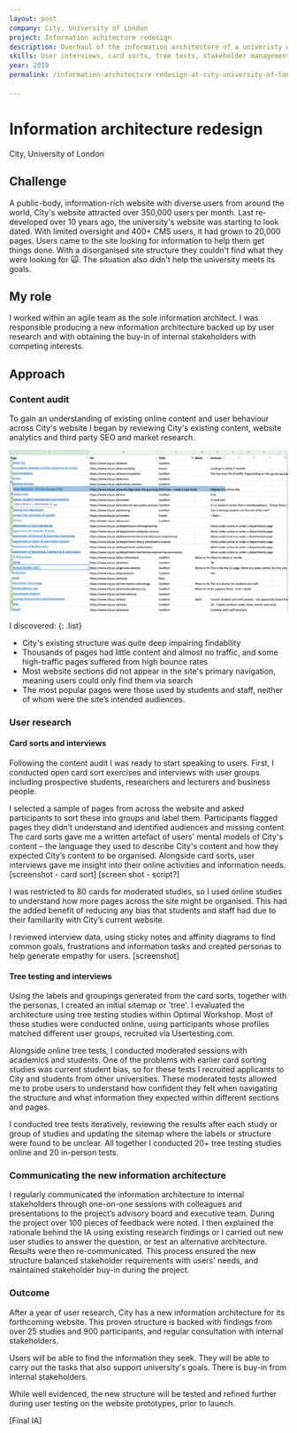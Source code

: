 ```yaml
---
layout: post
company: City, University of London
project: Information achitecture redesign 
description: Overhaul of the information architecture of a univeristy website
skills: User interviews, card sorts, tree tests, stakeholder management
year: 2019
permalink: /information-architecture-redesign-at-city-university-of-london/

---
```


# Information architecture redesign #  
City, University of London


## Challenge ## 
A public-body, information-rich website with diverse users from around the world, City's website attracted over 350,000 users per month. Last re-developed over 10 years ago, the university's website was starting to look dated. With limited oversight and 400+ CMS users, it had grown to 20,000 pages. Users came to the site looking for information to help them get things done. With a disorganised site structure they couldn't find what they were looking for :scream_cat:. The situation also didn't help the university meets its goals. 

## My role ##

I worked within an agile team as the sole information architect. I was responsible producing a new information architecture backed up by user research and with obtaining the buy-in of internal stakeholders with competing interests.

## Approach ##

### Content audit ###

To gain an understanding of existing online content and user behaviour across City's website I began by reviewing City's existing content, website analytics and third party SEO and market research. 

![Audit of sections not within primary navigation](../img/content-audit.png)

I discovered:
{: .list}
* City's existing structure was quite deep impairing findability
* Thousands of pages had little content and almost no traffic, and some high-traffic pages suffered from high bounce rates
* Most website sections did not appear in the site's primary navigation, meaning users could only find them via search 
* The most popular pages were those used by students and staff, neither of whom were the site’s intended audiences.

### User research ###

#### Card sorts and interviews ####

Following the content audit I was ready to start speaking to users. First, I conducted open card sort exercises and interviews with user groups including prospective students, researchers and lecturers and business people. 

I selected a sample of pages from across the website and asked participants to sort these into groups and label them. Participants flagged pages they didn’t understand and identified audiences and missing content. The card sorts gave me a written artefact of users' mental models of City's content &ndash; the language they used to describe City's content and how they expected City’s content to be organised. Alongside card sorts, user interviews gave me insight into their online activities and information needs. [screenshot - card sort]  [screen shot - script?]

I was restricted to 80 cards for moderated studies, so I used online studies to understand how more pages across the site might be organised. This had the added benefit of  reducing any bias that students and staff had due to their familiarity with City’s current website. 

I reviewed interview data, using sticky notes and affinity diagrams to find common goals, frustrations and information tasks and created personas to help generate empathy for users. [screenshot] 

#### Tree testing and interviews ####

Using the labels and groupings generated from the card sorts, together with the personas, I created an initial sitemap or 'tree'. I evaluated the architecture using tree testing studies within Optimal Workshop. Most of these studies were conducted online, using participants whose profiles matched different user groups, recruited via Usertesting.com.

Alongside online tree tests, I conducted moderated sessions with academics and students. One of the problems with earlier card sorting studies was current student bias, so for these tests I recruited applicants to City and students from other universities. These moderated tests allowed me to probe users to understand how confident they felt when navigating the structure and what information they expected within different sections and pages.

I conducted tree tests iteratively, reviewing the results after each study or group of studies and updating the sitemap where the labels or structure were found to be unclear. All together I conducted 20+ tree testing studies online and 20 in-person tests.

### Communicating the new information architecture ###

I regularly communicated the information architecture to internal stakeholders through one-on-one sessions with colleagues and presentations to the project’s advisory board and executive team. During the project over 100 pieces of feedback were noted. I then explained the rationale behind the IA using existing research findings or I carried out new user studies to answer the question, or test an alternative architecture. Results were then re-communicated. This process ensured the new structure balanced stakeholder requirements with users' needs, and maintained stakeholder buy-in during the project.

### Outcome ###

After a year of user research, City has a new information architecture for its forthcoming website. This proven structure is backed with findings from over 25 studies and 900 participants, and regular consultation with internal stakeholders. 

Users will be able to find the information they seek. They will be able to carry out the tasks that also support university's goals. There is buy-in from internal stakeholders.

While well evidenced, the new structure will be tested and refined further during user testing on the website prototypes, prior to launch. 


 [Final IA]



